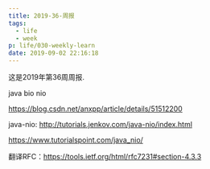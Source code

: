 ```yaml
---
title: 2019-36-周报
tags:
  - life
  - week
p: life/030-weekly-learn
date: 2019-09-02 22:16:18
---
```


这是2019年第36周周报.



java bio nio

https://blog.csdn.net/anxpp/article/details/51512200

java-nio: http://tutorials.jenkov.com/java-nio/index.html

https://www.tutorialspoint.com/java_nio/

翻译RFC：https://tools.ietf.org/html/rfc7231#section-4.3.3


